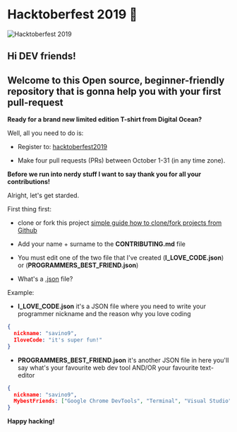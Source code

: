 # Hacktoberfest 2019 :robot:

![Hacktoberfest 2019](/images/hacktoberfest2019.png)

## Hi DEV friends! 
## Welcome to this Open source, beginner-friendly repository that is gonna help you with your first pull-request 

__Ready for a brand new limited edition T-shirt from Digital Ocean?__

Well, all you need to do is:

- Register to: [hacktoberfest2019](https://hacktoberfest.digitalocean.com/)

- Make four pull requests (PRs) between October 1-31 (in any time zone).

**Before we run into nerdy stuff I want to say thank you for all your contributions!**

Alright, let's get starded.

First thing first:

- clone or fork this project [simple guide how to clone/fork projects from Github](https://www.stevejgordon.co.uk/forking-cloning-github)

- Add your name + surname to the __CONTRIBUTING.md__ file

- You must edit one of the two file that I've created (__I_LOVE_CODE.json__) or (__PROGRAMMERS_BEST_FRIEND.json__)

* What's a [.json](https://en.wikipedia.org/wiki/JSON) file?

Example:

- __I_LOVE_CODE.json__ it's a JSON file where you need to write your programmer nickname and the reason why you love coding 

```json
{
  nickname: "savino9",
  IloveCode: "it's super fun!"
}
```

- __PROGRAMMERS_BEST_FRIEND.json__ it's another JSON file in here you'll say what's your favourite web dev tool AND/OR your favourite text-editor

```json
{
  nickname: "savino9",
  MybestFriends: ["Google Chrome DevTools", "Terminal", "Visual Studio"]
}
```

 __Happy hacking!__
